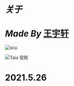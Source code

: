 # ***关于***

# ***Made By*** [王宇轩](https://www.zhihu.com/people/wyx626 "王宇轩")



![scu](http://www.scu.edu.cn/__local/4/46/EE/B4D3BDFE7F44910C9A7B1125B5C_65693715_38CD.png)


![Taio 官网](https://pic1.zhimg.com/80/v2-02bc313654944094e7c81608fb250c5a_r.jpg)

# 2021.5.26

